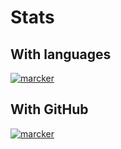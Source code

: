 # Stats

## With languages

[![marcker](https://github-readme-stats.vercel.app/api/wakatime?username=marcker&theme=dracula&hide_title=true&layout=compact)](https://github.com/marcker)

## With GitHub

[![marcker](https://github-readme-stats.vercel.app/api?username=marcker&show_icons=true&theme=dracula&hide_title=true&count_private=true)](https://github.com/marcker)
